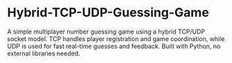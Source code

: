 # Hybrid-TCP-UDP-Guessing-Game
A simple multiplayer number guessing game using a hybrid TCP/UDP socket model. TCP handles player registration and game coordination, while UDP is used for fast real-time guesses and feedback. Built with Python, no external libraries needed.
